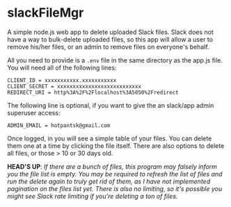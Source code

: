 # slackFileMgr

A simple node.js web app to delete uploaded Slack files. Slack does not have a way to bulk-delete uploaded files, so this app will allow a user to remove his/her files, or an admin to remove files on everyone's behalf.

All you need to provide is a `.env` file in the same directory as the app.js file. You will need all of the following lines:
```
CLIENT_ID = xxxxxxxxxxx.xxxxxxxxxxx
CLIENT_SECRET = xxxxxxxxxxxxxxxxxxxxxxxxxxx
REDIRECT_URI = http%3A%2F%2Flocalhost%3A5050%2Fredirect
```

The following line is optional, if you want to give the an slack/app admin superuser access:

```
ADMIN_EMAIL = hotpantsk@gmail.com
```

Once logged, in you will see a simple table of your files. You can delete them one at a time by clicking the file itself. There are also options to delete all files, or those > 10 or 30 days old.

**HEAD'S UP**: *If there are a bunch of files, this program may falsely inform you the file list is empty. You may be required to  refresh the list of files and run the delete again to truly get rid of them, as I have not implemented pagination on the files list yet. There is also no limiting, so it's possible you might see Slack rate limiting if you're deleting a ton of files.* 

